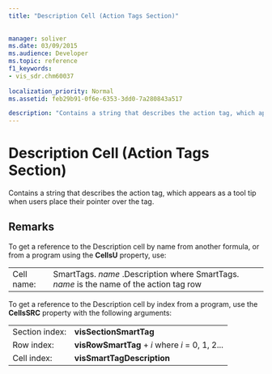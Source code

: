 ```yaml
---
title: "Description Cell (Action Tags Section)"
 
 
manager: soliver
ms.date: 03/09/2015
ms.audience: Developer
ms.topic: reference
f1_keywords:
- vis_sdr.chm60037
 
localization_priority: Normal
ms.assetid: feb29b91-0f6e-6353-3dd0-7a280843a517

description: "Contains a string that describes the action tag, which appears as a tool tip when users place their pointer over the tag."
---
```


# Description Cell (Action Tags Section)

Contains a string that describes the action tag, which appears as a tool tip when users place their pointer over the tag.
  
## Remarks

To get a reference to the Description cell by name from another formula, or from a program using the **CellsU** property, use: 
  
|||
|:-----|:-----|
| Cell name:  <br/> | SmartTags.  *name*  .Description           where SmartTags. *name*  is the name of the action tag row  <br/> |
   
To get a reference to the Description cell by index from a program, use the **CellsSRC** property with the following arguments: 
  
|||
|:-----|:-----|
| Section index:  <br/> |**visSectionSmartTag** <br/> |
| Row index:  <br/> |**visRowSmartTag** +  *i*            where  *i*  = 0, 1, 2...  <br/> |
| Cell index:  <br/> |**visSmartTagDescription** <br/> |
   

